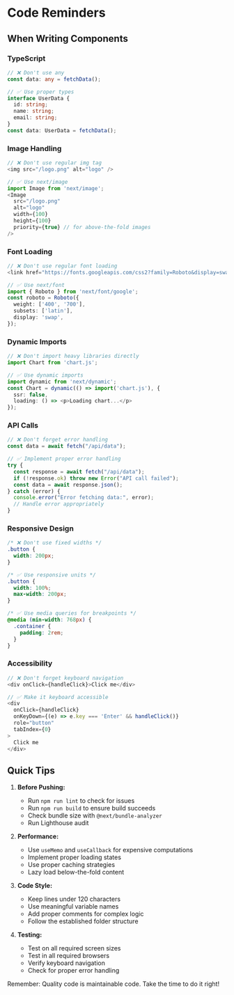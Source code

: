 # Code Reminders

## When Writing Components

### TypeScript

```typescript
// ❌ Don't use any
const data: any = fetchData();

// ✅ Use proper types
interface UserData {
  id: string;
  name: string;
  email: string;
}
const data: UserData = fetchData();
```

### Image Handling

```typescript
// ❌ Don't use regular img tag
<img src="/logo.png" alt="logo" />

// ✅ Use next/image
import Image from 'next/image';
<Image
  src="/logo.png"
  alt="logo"
  width={100}
  height={100}
  priority={true} // for above-the-fold images
/>
```

### Font Loading

```typescript
// ❌ Don't use regular font loading
<link href="https://fonts.googleapis.com/css2?family=Roboto&display=swap" rel="stylesheet">

// ✅ Use next/font
import { Roboto } from 'next/font/google';
const roboto = Roboto({
  weight: ['400', '700'],
  subsets: ['latin'],
  display: 'swap',
});
```

### Dynamic Imports

```typescript
// ❌ Don't import heavy libraries directly
import Chart from 'chart.js';

// ✅ Use dynamic imports
import dynamic from 'next/dynamic';
const Chart = dynamic(() => import('chart.js'), {
  ssr: false,
  loading: () => <p>Loading chart...</p>
});
```

### API Calls

```typescript
// ❌ Don't forget error handling
const data = await fetch("/api/data");

// ✅ Implement proper error handling
try {
  const response = await fetch("/api/data");
  if (!response.ok) throw new Error("API call failed");
  const data = await response.json();
} catch (error) {
  console.error("Error fetching data:", error);
  // Handle error appropriately
}
```

### Responsive Design

```css
/* ❌ Don't use fixed widths */
.button {
  width: 200px;
}

/* ✅ Use responsive units */
.button {
  width: 100%;
  max-width: 200px;
}

/* ✅ Use media queries for breakpoints */
@media (min-width: 768px) {
  .container {
    padding: 2rem;
  }
}
```

### Accessibility

```typescript
// ❌ Don't forget keyboard navigation
<div onClick={handleClick}>Click me</div>

// ✅ Make it keyboard accessible
<div
  onClick={handleClick}
  onKeyDown={(e) => e.key === 'Enter' && handleClick()}
  role="button"
  tabIndex={0}
>
  Click me
</div>
```

## Quick Tips

1. **Before Pushing:**

   - Run `npm run lint` to check for issues
   - Run `npm run build` to ensure build succeeds
   - Check bundle size with `@next/bundle-analyzer`
   - Run Lighthouse audit

2. **Performance:**

   - Use `useMemo` and `useCallback` for expensive computations
   - Implement proper loading states
   - Use proper caching strategies
   - Lazy load below-the-fold content

3. **Code Style:**

   - Keep lines under 120 characters
   - Use meaningful variable names
   - Add proper comments for complex logic
   - Follow the established folder structure

4. **Testing:**
   - Test on all required screen sizes
   - Test in all required browsers
   - Verify keyboard navigation
   - Check for proper error handling

Remember: Quality code is maintainable code. Take the time to do it right!
